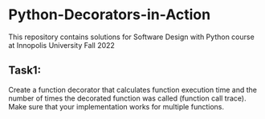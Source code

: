 # Python-Decorators-in-Action
This repository contains solutions for Software Design with Python course at Innopolis University Fall 2022

## Task1: 
Create a function decorator that calculates function execution time and the number of times the decorated function was called (function call trace). Make sure that your implementation works for multiple functions.
